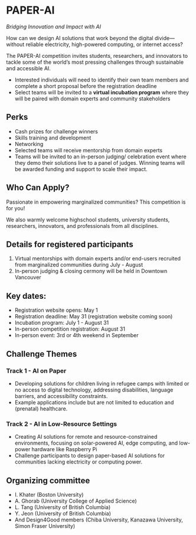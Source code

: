 # PAPER-AI

*Bridging Innovation and Impact with AI*

How can we design AI solutions that work beyond the digital divide—without reliable electricity, high-powered computing, or internet access? 

The PAPER-AI competition invites students, researchers, and innovators to tackle some of the world’s most pressing challenges through sustainable and accessible AI.

- Interested individuals will need to identify their own team members and complete a short proposal before the registration deadline
- Select teams will be invited to a **virtual incubation program** where they will be paired with domain experts and community stakeholders


## Perks

- Cash prizes for challenge winners
- Skills training and development
- Networking
- Selected teams will receive mentorship from domain experts
- Teams will be invited to an in-person judging/ celebration event where they demo their solutions live to a panel of judges. Winning teams will be awarded funding and support to scale their impact.

## Who Can Apply?

Passionate in empowering marginalized communities? This competition is for you!

We also warmly welcome highschool students, university students, researchers, innovators, and professionals from all disciplines. 


## Details for registered participants 

1. Virtual mentorships with domain experts and/or end-users recruited from marginalized communities during July - August
2. In-person judging & closing cermony will be held in Downtown Vancouver

## Key dates:

- Registration website opens: May 1
- Registration deadline: May 31 (registration website coming soon)
- Incubation program: July 1 - August 31
- In-person competition registration: August 31
- In-person event: 3rd or 4th weekend in September

## Challenge Themes

### Track 1 - AI on Paper

- Developing solutions for children living in refugee camps with limited or no access to digital technology, addressing disabilities, language barriers, and accessibility constraints.
- Example applications include but are not limited to education and (prenatal) healthcare.

### Track 2 - AI in Low-Resource Settings

- Creating AI solutions for remote and resource-constrained environments, focusing on solar-powered AI, edge computing, and low-power hardware like Raspberry Pi
- Challenge participants to design paper-based AI solutions for communities lacking electricity or computing power.


## Organizing committee

- I. Khater (Boston University)
- A. Ghorab (University College of Applied Science)
- L. Tang (University of British Columbia)
- Y. Jeon (University of British Columbia)
- And Design4Good members (Chiba University, Kanazawa University, Simon Fraser University)
